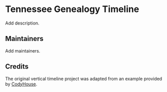 # Tennessee Genealogy Timeline

Add description.

## Maintainers

Add maintainers.

## Credits

The original vertical timeline project was adapted from an example provided by [CodyHouse](http://codyhouse.co/?p=169).